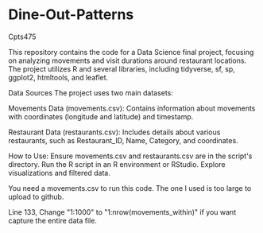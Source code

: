 # Dine-Out-Patterns
Cpts475

This repository contains the code for a Data Science final project, focusing on analyzing movements and visit durations around restaurant locations. The project utilizes R and several libraries, including tidyverse, sf, sp, ggplot2, htmltools, and leaflet.

Data Sources
  The project uses two main datasets:
  
  Movements Data (movements.csv):
  Contains information about movements with coordinates (longitude and latitude) and timestamp.
  
  Restaurant Data (restaurants.csv):
  Includes details about various restaurants, such as Restaurant_ID, Name, Category, and coordinates.

How to Use:
  Ensure movements.csv and restaurants.csv are in the script's directory.
  Run the R script in an R environment or RStudio.
  Explore visualizations and filtered data.

You need a movements.csv to run this code. The one I used is too large to upload to github.

Line 133, Change "1:1000" to "1:nrow(movements_within)" if you want capture the entire data file.
